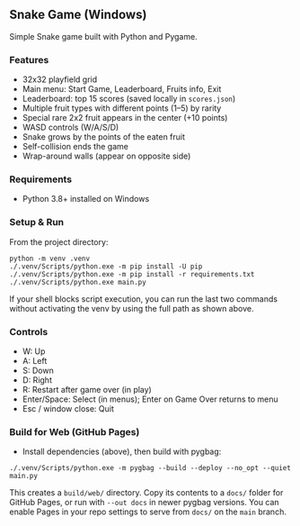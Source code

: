 ## Snake Game (Windows)

Simple Snake game built with Python and Pygame.

### Features
- 32x32 playfield grid
- Main menu: Start Game, Leaderboard, Fruits info, Exit
- Leaderboard: top 15 scores (saved locally in `scores.json`)
- Multiple fruit types with different points (1–5) by rarity
- Special rare 2x2 fruit appears in the center (+10 points)
- WASD controls (W/A/S/D)
- Snake grows by the points of the eaten fruit
- Self-collision ends the game
- Wrap-around walls (appear on opposite side)

### Requirements
- Python 3.8+ installed on Windows

### Setup & Run
From the project directory:

```
python -m venv .venv
./.venv/Scripts/python.exe -m pip install -U pip
./.venv/Scripts/python.exe -m pip install -r requirements.txt
./.venv/Scripts/python.exe main.py
```

If your shell blocks script execution, you can run the last two commands without activating the venv by using the full path as shown above.

### Controls
- W: Up
- A: Left
- S: Down
- D: Right
- R: Restart after game over (in play)
- Enter/Space: Select (in menus); Enter on Game Over returns to menu
- Esc / window close: Quit

### Build for Web (GitHub Pages)
- Install dependencies (above), then build with pygbag:
```
./.venv/Scripts/python.exe -m pygbag --build --deploy --no_opt --quiet main.py
```
This creates a `build/web/` directory. Copy its contents to a `docs/` folder for GitHub Pages, or run with `--out docs` in newer pygbag versions. You can enable Pages in your repo settings to serve from `docs/` on the `main` branch.



